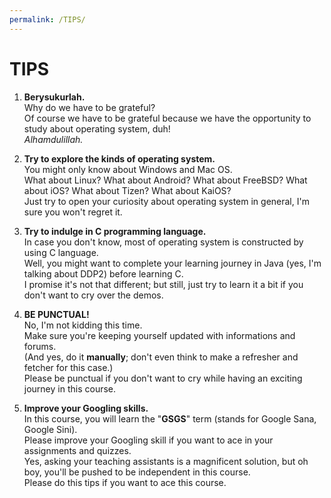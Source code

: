 ```yaml
---
permalink: /TIPS/
---
```


# TIPS

1. **Berysukurlah.**<br>
Why do we have to be grateful?<br>
Of course we have to be grateful because we have the opportunity to study about operating system, duh!<br>
*Alhamdulillah.*

2. **Try to explore the kinds of operating system.**<br>
You might only know about Windows and Mac OS.<br>
What about Linux? What about Android? What about FreeBSD? What about iOS? What about Tizen? What about KaiOS?<br>
Just try to open your curiosity about operating system in general, I'm sure you won't regret it.

3. **Try to indulge in C programming language.**<br>
In case you don't know, most of operating system is constructed by using C language.<br>
Well, you might want to complete your learning journey in Java (yes, I'm talking about DDP2) before learning C.<br>
I promise it's not that different; but still, just try to learn it a bit if you don't want to cry over the demos.

4. **BE PUNCTUAL!**<br>
No, I'm not kidding this time.<br>
Make sure you're keeping yourself updated with informations and forums.<br>
(And yes, do it **manually**; don't even think to make a refresher and fetcher for this case.)<br>
Please be punctual if you don't want to cry while having an exciting journey in this course.

5. **Improve your Googling skills.**<br>
In this course, you will learn the "**GSGS**" term (stands for Google Sana, Google Sini).<br>
Please improve your Googling skill if you want to ace in your assignments and quizzes.<br>
Yes, asking your teaching assistants is a magnificent solution, but oh boy, you'll be pushed to be independent in this course.<br>
Please do this tips if you want to ace this course.
